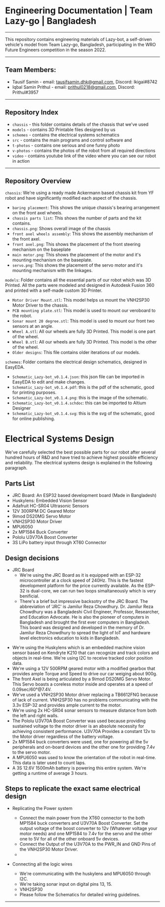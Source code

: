 # Engineering Documentation | Team Lazy-go | Bangladesh
----

This repository contains engineering materials of Lazy-bot, a self-driven vehicle's model from Team Lazy-go, Bangladesh, participating in the WRO Future Engineers competition in the season 2022.

----

## Team Members:

- Tausif Samin - email: <tausifsamin.dhk@gmail.com>, Discord: Ikigai#8742
- Iqbal Samin Prithul - email: <prithul0218@gmail.com>, Discord: Prithul#3957

----

## Repository Index


+ `chassis` - this folder contains details of the chassis that we've used
+ `models` - contains 3D Printable files designed by us
+ `schemes` - contains the electrical systems schematics 
+ `src` - contains the main programs and control software and 
+ `t-photos` - contains one serious and one funny photo
+ `v-photos` - contains the photos of the robot from all required directions
+ `video` - contains youtube link of the video where you can see our robot in action

----

## Repository Overview

`chassis`: We're using a ready made Ackermann based chassis kit from YF robot and have significantly modified each aspect of the chassis.
   - `baring placement`: This shows the unique chassis's bearing arrangement on the front axel wheels.
   - `chassis parts list`: This shows the number of parts and the kit contains.
   - `chassis.png`: Shows overall image of the chassis
   - `front axel wheels assembly`: This shows the assembly mechanism of the front axel.
   - `front axel.png`: This shows the placement of the front steering mechanism on the baseplate
   - `main motor.png`: This shows the placement of the motor and it's mounting mechanism on the baseplate.
   - `servo.png`: This shows the placement of the servo motor and it's mounting mechanism with the linkages.

`models`: Folder contains all the essential parts of our robot which was 3D Printed. All the parts were modeled and designed in Autodesk Fusion 360 and printed with a self-made custom 3D Printer.

   - `Motor Driver Mount.stl`: This model helps us mount the VNH2SP30 Motor Driver to the chassis.
   - `PCB mounting plate.stl`: This model is used to mount our veroboard to the robot.
   - `Sonar mount 20 degree.stl`: This model is used to mount our front two sensors at an angle.
   - `Wheel A.stl`: All our wheels are fully 3D Printed. This model is one part of the wheel.
   - `Wheel B.stl`: All our wheels are fully 3D Printed. This model is the other of the wheel.
   - `Older designs`: This file contains older iterations of our models.

`schemes`: Folder contains the electrical design schematics, designed in EasyEDA.

   - `Schematic_Lazy-bot_v0.1.4.json`: this json file can be imported in EasyEDA to edit and make changes.
   - `Schematic_Lazy-bot_v0.1.4.pdf`: this is the pdf of the schematic, good for printing purposes.
   - `Schematic_Lazy-bot_v0.1.4.png`: this is the image of the schematic.
   - `Schematic_Lazy-bot_v0.1.4.schdoc`: this can be imported to Altium Designer
   - `Schematic_Lazy-bot_v0.1.4.svg`: this is the svg of the schematic, good for online publishing.


# Electrical Systems Design

We've carefully selected the best possible parts for our robot after several hundred hours of R&D and have tried to achieve highest possible efficiency and reliability. The electrical systems design is explained in the following paragraph.

## Parts List

+ JRC Board: An ESP32 based development board (Made in Bangladesh)
+ Huskylens: Embedded Vision Sensor
+ Adafruit HC-SR04 Ultrasonic Sensors
+ 12V 300RPM DC Geared Motor
+ 9imod DS20MG Servo Motor
+ VNH2SP30 Motor Driver
+ MPU6050
+ 2x MP1584 Buck Converter
+ Pololu U3V70A Boost Converter
+ 3S LiPo battery input through XT60 Connector

## Design decisions

+  JRC Board
    - We're using the JRC Board as it is equipped with an ESP-32 microcontroller at a clock speed of 240Hz. This is the fastest development platform for the price currently available. As the ESP-32 is dual-core, we can run two loops simaltaneously which is very benificial. 
    - There's a brief but impressive backsotry of the JRC Board. The abbreviation of 'JRC' is Jamilur Reza Chowdhury. Dr. Jamilur Reza Chowdhury was a Bangladeshi Civil Engineer, Professor, Researcher, and Education Advocate. He is also the pioneer of computers in Bangladesh and brought the first ever computers in Bangladesh. This board was designed and developed in the memory of Dr. Jamilur Reza Chowdhury to spread the light of IoT and hardware level electronics education to kids in Bangladesh.
- We're using the Huskylens which is an embedded machine vision sensor based on Kendryte K210 that can recognize and track colors and objects in real-time. We're using I2C to receive tracked color position data.
- We're using a 12V 500RPM geared motor with a modified gearbox that provides ample Torque and Speed to drive our car weiging about 900g.
- The front Axel is being articulated by a 9imod DS20MG Servo Motor. This Servo boasts a coreless motor inside and operates at a speed of 0.09sec/60°@7.4V.
- We've used a VNH2SP30 Motor driver replacing a TB6612FNG because of lack of current. VNH2SP30 has no problems communicating with the 3.3v ESP-32 and provides ample current to the motor.
- We're using 2x HC-SR04 sonar sensors to measure distance from both the left and right walls.
- The Pololu U3V70A Boost Converter was used because providing sustained voltage to the motor driver is an absolute necessity for achieving consistent performance. U3V70A Provides a constant 12v to the Motor driver regardless of the battery voltage.
- 2x MP1584 buck converters were used, one for powering all the 5v peripherals and on-board devices and the other one for providing 7.4v to the servo motor.
- A MPU6050 was used to know the orientation of the robot in real-time. This data is later used to count laps.
- A 3S 12.6V 1500mAh battery is powering this entire system. We're getting a runtime of average 3 hours.

## Steps to replicate the exact same electrical design

+  Replicating the Power system
    - Connect the main power from the XT60 connector to the both MP1584 buck converters and U3V70A Boost Converter. Set the output voltage of the boost converter to 12v (Whatever voltage your motor needs) and one MP1584 to 7.4v for the servo and the other one to 5V for all of the other onboard 5v devices.
    - Connect the Output of the U3V70A to the PWR_IN and GND Pins of the VNH2SP30 Motor Driver.
    -  

+  Connecting all the logic wires
    - We're communicating with the huskylens and MPU6050 through I2C. 
    - We're taking sonar input on digital pins 13, 15.
    - VNH2SP30 
    - Please follow the Schematics for detailed wiring guidelines.




---